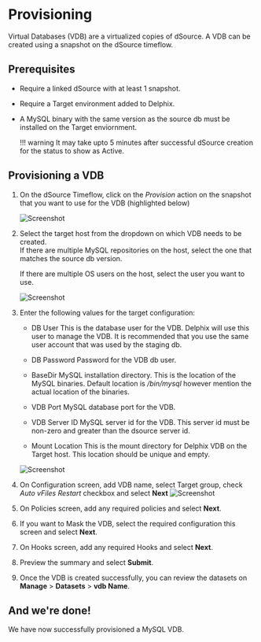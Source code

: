 # Provisioning

Virtual Databases (VDB) are a virtualized copies of dSource.
A VDB can be created using a snapshot on the dSource timeflow.

## Prerequisites

- Require a linked dSource with at least 1 snapshot.
- Require a Target environment added to Delphix.
- A MySQL binary with the same version as the source db must be installed on the Target enviornment.

    !!! warning
        It may take upto 5 minutes after successful dSource creation for the status to show as Active.


## Provisioning a VDB


1. On the dSource Timeflow, click on the *Provision* action
   on the snapshot that you want to use for the VDB (highlighted below)

      ![Screenshot](./image/select-snap.png)

2. Select the target host from the dropdown on which VDB needs to be created.  
   If there are multiple MySQL repositories on the host,
   select the one that matches the source db version.

    If there are multiple OS users on the host, select the user you want to use.

      ![Screenshot](./image/select-target.png)

3. Enter the following values for the target configuration:
      - DB User
         This is the database user for the VDB. Delphix will use this user to manage the VDB.
         It is recommended that you use the same user account that was used by the staging db.

      - DB Password
         Password for the VDB db user.

      - BaseDir
         MySQL installation directory. This is the location of the MySQL binaries. Default location is */bin/mysql* however mention the actual location of the binaries.

      - VDB Port
         MySQL database port for the VDB.

      - VDB Server ID
         MySQL server id for the VDB. This server id must be non-zero and greater than the dsource server id.

      - Mount Location
         This is the mount directory for Delphix VDB on the Target host.
         This location should be unique and empty.

      ![Screenshot](./image/target-config.png)

4. On Configuration screen, add VDB name, select Target group,  check *Auto vFiles Restart* checkbox and select **Next**
   ![Screenshot](./image/image27.png)

5. On Policies screen, add any required policies and select **Next**.

6. If you want to Mask the VDB, select the required configuration this screen and select **Next**.

7. On Hooks screen, add any required Hooks and select **Next**.

8. Preview the summary and select **Submit**.

9. Once the VDB is created successfully, you can review the datasets on **Manage** > **Datasets** > **vdb Name**.

And we're done!
----------------
We have now successfully provisioned a MySQL VDB.
